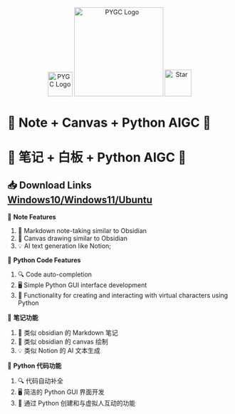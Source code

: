 <div align="center">

<img src="https://github.com/pygc/pygc/blob/main/doc//logo-icon.png" alt="PYGC Logo" width="55">
<img src="https://github.com/pygc/pygc/blob/main/doc//logo.gif" alt="PYGC Logo" width="200">
<img src="https://github.com/pygc/pygc/blob/main/doc/star.jpg" alt="Star" width="60">

</div>

<!-- 备注：Note为笔记，canvas为白板 -->

# 🎉 Note + Canvas + Python AIGC 🎉

# 🎉 笔记 + 白板 + Python AIGC 🎉

## 📥 Download Links [Windows10/Windows11/Ubuntu](https://github.com/pygc/pygc/releases)

📝 **Note Features**

1. 📖 Markdown note-taking similar to Obsidian
2. 🎨 Canvas drawing similar to Obsidian
3. 💡 AI text generation like Notion;

🐍 **Python Code Features**

1. 🔍 Code auto-completion
2. 🖥 Simple Python GUI interface development
3. 🤖 Functionality for creating and interacting with virtual characters using Python

📝 **笔记功能**

1. 📖 类似 obsidian 的 Markdown 笔记
2. 🎨 类似 obsidian 的 canvas 绘制
3. 💡 类似 Notion 的 AI 文本生成

🐍 **Python 代码功能**

1. 🔍 代码自动补全
2. 🖥 简洁的 Python GUI 界面开发
3. 🤖 通过 Python 创建和与虚拟人互动的功能
